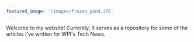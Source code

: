 ```yaml
---
featured_image: '/images/frozen_pond.JPG'
---
```

Welcome to my website! Currently, it serves as a repository for some of the articles I've written for WPI's Tech News. 
